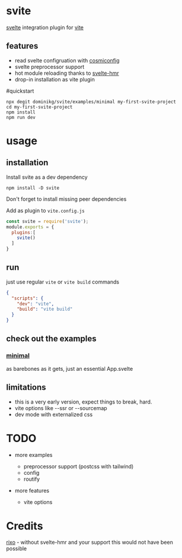 # svite

[svelte](https://svelte.dev) integration plugin for [vite](https://github.com/vitejs/vite#readme)

## features

- read svelte configruation with [cosmiconfig](https://github.com/davidtheclark/cosmiconfig#readme)
- svelte preprocessor support
- hot module reloading thanks to [svelte-hmr](https://github.com/rixo/svelte-hmr#readme)
- drop-in installation as vite plugin

#quickstart

```shell script
npx degit dominikg/svite/examples/minimal my-first-svite-project
cd my-first-svite-project
npm install
npm run dev
```


# usage

## installation

Install svite as a dev dependency
```shell script
npm install -D svite
```
Don't forget to install missing peer dependencies


Add as plugin to `vite.config.js`
```js 
const svite = require('svite');
module.exports = {
  plugins:[
    svite()
  ]
}
```

## run

just use regular `vite` or `vite build` commands 
```json
{
  "scripts": {
    "dev": "vite",
    "build": "vite build"
  }
}
```

## check out the examples
### [minimal](/examples/minimal)
as barebones as it gets, just an essential App.svelte 


## limitations

- this is a very early version, expect things to break, hard.
- vite options like --ssr or --sourcemap
- dev mode with externalized css

# TODO
- more examples
  - preprocessor support (postcss with tailwind)
  - config 
  - routify
  
- more features  
  - vite options
  
# Credits
  [rixo](https://github.com/rixo) - without svelte-hmr and your support this would not have been possible


